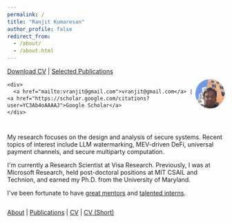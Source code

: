 ```yaml
---
permalink: /
title: "Ranjit Kumaresan"
author_profile: false
redirect_from: 
  - /about/
  - /about.html
---
```


<div style="display: flex; align-items: center; justify-content: space-between; margin-bottom: 2em;">
  <div>
    <div style="margin-bottom: 1em;">
      <a href="/files/ranjit_kumaresan_cv.pdf" class="btn btn--primary">Download CV</a> | 
      <a href="/publications/" class="btn btn--primary">Selected Publications</a>
    </div>
    
    <div>
      <a href="mailto:vranjit@gmail.com">vranjit@gmail.com</a> | <a href="https://scholar.google.com/citations?user=YC3Ab4oAAAAJ">Google Scholar</a>
    </div>
  </div>
  <div>
    <img src="/images/profile.jpg" width="160" style="border-radius: 50%;">
  </div>
</div>

My research focuses on the design and analysis of secure systems. Recent topics of interest include LLM watermarking, MEV-driven DeFi, universal payment channels, and secure multiparty computation.

I'm currently a Research Scientist at Visa Research. Previously, I was at Microsoft Research, held post-doctoral positions at MIT CSAIL and Technion, and earned my Ph.D. from the University of Maryland.

I've been fortunate to have [great mentors](/people/#mentors) and [talented interns](/people/#interns).


<div style="margin-top: 2em;">
  <a href="/about/">About</a> |
  <a href="/publications/">Publications</a> |
  <a href="/files/ranjit_kumaresan_cv.pdf">CV</a> |
  <a href="/files/ranjit_kumaresan_cv_short.pdf">CV (Short)</a>
</div>